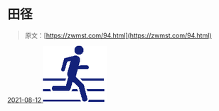 <!--yml
category: 未分类
date: 0001-01-01 00:00:00
-->

# 田径

> 原文：[https://zwmst.com/94.html](https://zwmst.com/94.html)

   [ <time datetime="2021-08-12T08:59:32+08:00"> 2021-08-12 </time> ](https://zwmst.com/%e7%94%b0%e5%be%84)  [![](img/409a3ae63278797cdb09ebe58beeb313.png)](https://zwmst.com/wp-content/uploads/2021/08/1628729972-ab8d7365dbe285c.png)